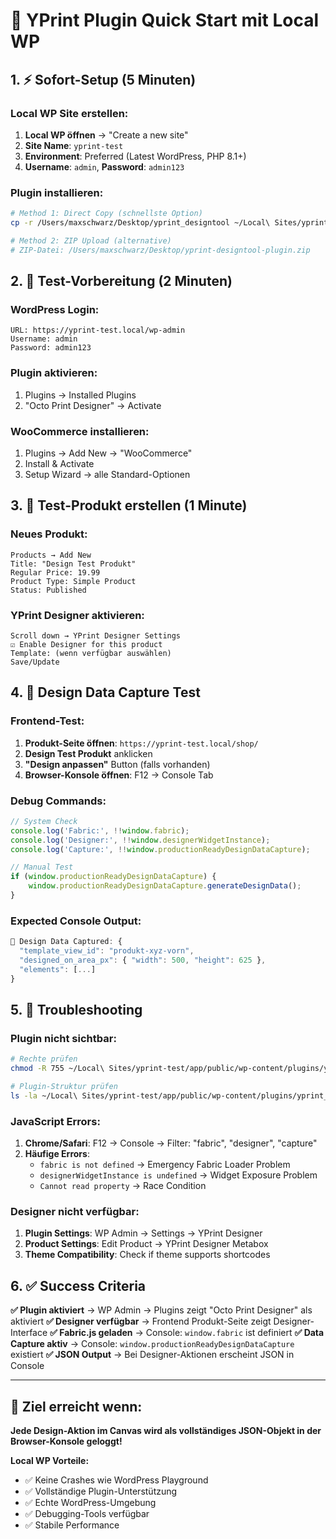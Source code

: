 # 🚀 YPrint Plugin Quick Start mit Local WP

## 1. ⚡ Sofort-Setup (5 Minuten)

### Local WP Site erstellen:
1. **Local WP öffnen** → "Create a new site"
2. **Site Name**: `yprint-test`
3. **Environment**: Preferred (Latest WordPress, PHP 8.1+)
4. **Username**: `admin`, **Password**: `admin123`

### Plugin installieren:
```bash
# Method 1: Direct Copy (schnellste Option)
cp -r /Users/maxschwarz/Desktop/yprint_designtool ~/Local\ Sites/yprint-test/app/public/wp-content/plugins/

# Method 2: ZIP Upload (alternative)
# ZIP-Datei: /Users/maxschwarz/Desktop/yprint-designtool-plugin.zip
```

## 2. 🎯 Test-Vorbereitung (2 Minuten)

### WordPress Login:
```
URL: https://yprint-test.local/wp-admin
Username: admin
Password: admin123
```

### Plugin aktivieren:
1. Plugins → Installed Plugins
2. "Octo Print Designer" → Activate

### WooCommerce installieren:
1. Plugins → Add New → "WooCommerce"
2. Install & Activate
3. Setup Wizard → alle Standard-Optionen

## 3. 🛒 Test-Produkt erstellen (1 Minute)

### Neues Produkt:
```
Products → Add New
Title: "Design Test Produkt"
Regular Price: 19.99
Product Type: Simple Product
Status: Published
```

### YPrint Designer aktivieren:
```
Scroll down → YPrint Designer Settings
☑️ Enable Designer for this product
Template: (wenn verfügbar auswählen)
Save/Update
```

## 4. 🎯 Design Data Capture Test

### Frontend-Test:
1. **Produkt-Seite öffnen**: `https://yprint-test.local/shop/`
2. **Design Test Produkt** anklicken
3. **"Design anpassen"** Button (falls vorhanden)
4. **Browser-Konsole öffnen**: F12 → Console Tab

### Debug Commands:
```javascript
// System Check
console.log('Fabric:', !!window.fabric);
console.log('Designer:', !!window.designerWidgetInstance);
console.log('Capture:', !!window.productionReadyDesignDataCapture);

// Manual Test
if (window.productionReadyDesignDataCapture) {
    window.productionReadyDesignDataCapture.generateDesignData();
}
```

### Expected Console Output:
```javascript
🎯 Design Data Captured: {
  "template_view_id": "produkt-xyz-vorn",
  "designed_on_area_px": { "width": 500, "height": 625 },
  "elements": [...]
}
```

## 5. 🔧 Troubleshooting

### Plugin nicht sichtbar:
```bash
# Rechte prüfen
chmod -R 755 ~/Local\ Sites/yprint-test/app/public/wp-content/plugins/yprint_designtool

# Plugin-Struktur prüfen
ls -la ~/Local\ Sites/yprint-test/app/public/wp-content/plugins/yprint_designtool/
```

### JavaScript Errors:
1. **Chrome/Safari**: F12 → Console → Filter: "fabric", "designer", "capture"
2. **Häufige Errors**:
   - `fabric is not defined` → Emergency Fabric Loader Problem
   - `designerWidgetInstance is undefined` → Widget Exposure Problem
   - `Cannot read property` → Race Condition

### Designer nicht verfügbar:
1. **Plugin Settings**: WP Admin → Settings → YPrint Designer
2. **Product Settings**: Edit Product → YPrint Designer Metabox
3. **Theme Compatibility**: Check if theme supports shortcodes

## 6. ✅ Success Criteria

**✅ Plugin aktiviert** → WP Admin → Plugins zeigt "Octo Print Designer" als aktiviert
**✅ Designer verfügbar** → Frontend Produkt-Seite zeigt Designer-Interface
**✅ Fabric.js geladen** → Console: `window.fabric` ist definiert
**✅ Data Capture aktiv** → Console: `window.productionReadyDesignDataCapture` existiert
**✅ JSON Output** → Bei Designer-Aktionen erscheint JSON in Console

---

## 🎯 Ziel erreicht wenn:
**Jede Design-Aktion im Canvas wird als vollständiges JSON-Objekt in der Browser-Konsole geloggt!**

**Local WP Vorteile:**
- ✅ Keine Crashes wie WordPress Playground
- ✅ Vollständige Plugin-Unterstützung
- ✅ Echte WordPress-Umgebung
- ✅ Debugging-Tools verfügbar
- ✅ Stabile Performance